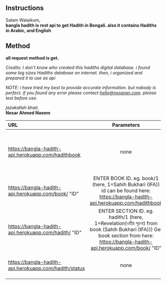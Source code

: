 ## Instructions  
Salam Walaikum,  
**bangla hadith is rest api to get Hadith in Bengali. also it contains Hadiths in Arabic, and English**  


## Method  


**all request method is get.** 


*Credits: I don't know who created this hadiths digital database. i found some big sizes Hadiths database on internet. then, i organized and prepared it to use as api*  

*NOTE: i have tried my best to provide accurate information. but nobody is perfect. if you found any error please contact hello@nesaran.com. please test before use.*  


*jazakallah khair,*  
**Nesar Ahmed Naeem**  


| URL | Parameters | Details | Example | 
| :---         |     :---:      |          :--- |          :--- |
| https://bangla-hadith-api.herokuapp.com/hadithbook   | none     | get list of hadiths book available on my server    | https://bangla-hadith-api.herokuapp.com/hadithbook
| https://bangla-hadith-api.herokuapp.com/book/ "ID"   | ENTER BOOK ID.  eg. book/1 (here, 1=Sahih Bukhari (IFA)) id can be found here: https://bangla-hadith-api.herokuapp.com/hadithbook    | get list of hadith book data.    | https://bangla-hadith-api.herokuapp.com/book/1
| https://bangla-hadith-api.herokuapp.com/hadith/ "ID"   | ENTER SECTION ID.  eg. hadith/1 (here, 1=Revelation(ওহীর সূচনা) from book (Sahih Bukhari (IFA)))  Get book section from here: https://bangla-hadith-api.herokuapp.com/book/ "ID"  | get hadith by section id    | https://bangla-hadith-api.herokuapp.com/hadith/1
| https://bangla-hadith-api.herokuapp.com/hadith/status   | none | get hadith status code    | https://bangla-hadith-api.herokuapp.com/hadith/status

